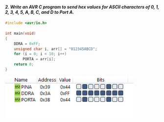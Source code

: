 
#### *2. Write an AVR C program to send hex values for ASCII characters of 0, 1, 2, 3, 4, 5, A, B, C, and D to Port A.*

```c
#include <avr/io.h>

int main(void)
{
	DDRA = 0xFF;
	unsigned char i, arr[] = "012345ABCD";
	for (i = 0; i < 10; i++)
		PORTA = arr[i];
	return 0;
}
```
<img src="./p2.png" style="width:30em" title="output-1" alt="output-1" >

